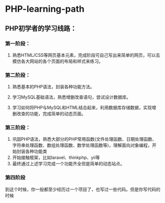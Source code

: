 # PHP-learning-path

## PHP初学者的学习线路：

### 第一阶段：

1.  熟悉HTML/CSS等网页基本元素，完成阶段可自己写出来简单的网页，可以去模仿各大网站的各个页面的布局和样式来练习。

### 第二阶段：

1.  熟悉基本的PHP语法，封装各种功能方法。

2.  学习MySQL基础语法，熟悉增删改查语句，尝试设计数据库。

3.  学习如何将PHP与MySQL和HTML结合起来，利用数据库存储数据，实现增删改查的功能，完成简单的动态页面。

### 第三阶段：

1. 巩固PHP语法，熟悉大部分的PHP常用函数(文件处理函数、日期处理函数、字符串处理函数、数组处理函数、数学处理函数等)，理解面向对象编程，开始封装各种功能类
2. 开始接触框架，比如laravel、thinkphp、yii等
3. 最终通过上述学习完成一个功能齐全但是简单的动态站点。

### 第四阶段

​	到这个时候，你一般都至少经历过一个项目了，也写过一些代码。但是你写代码的时候